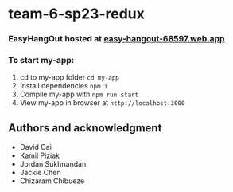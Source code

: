 # team-6-sp23-redux

### EasyHangOut hosted at [easy-hangout-68597.web.app](https://easy-hangout-68597.web.app/)

### To start my-app:

<ol>
  <li>cd to my-app folder <code>cd my-app</code></li>
  <li>Install dependencies <code>npm i</code></li>
  <li>Compile my-app with <code>npm run start</code></li>
  <li>View my-app in browser at <code>http://localhost:3000</code></li>
</ol>

## Authors and acknowledgment

- David Cai
- Kamil Piziak
- Jordan Sukhnandan
- Jackie Chen
- Chizaram Chibueze
